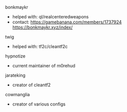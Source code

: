 bonkmaykr
- helped with: ql/realcenteredweapons
- contact: https://gamebanana.com/members/1737924 https://bonkmaykr.xyz/index/

twig
- helped with: tf2c/cleantf2c

hypnotize
- current maintainer of m0rehud

jarateking
- creator of cleantf2

cowmanglia
- creator of various configs
